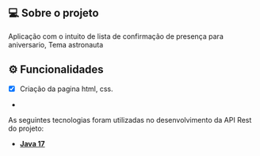 ## 💻 Sobre o projeto

Aplicação com o intuito de lista de confirmação de presença para aniversario, Tema astronauta

## ⚙️ Funcionalidades
- [x] Criação da pagina html, css.
- 








As seguintes tecnologias foram utilizadas no desenvolvimento da API Rest do projeto:

- **[Java 17](https://www.oracle.com/java)**
